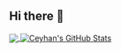 ## Hi there 👋

<a href="https://github.com/ceyhanbekiroglu">
  <img align="center" src="https://github-readme-stats.vercel.app/api/top-langs/?username=ceyhanbekiroglu&layout=compact&hide=java,html&title_color=87d440&text_color=c9cacc&icon_color=2bbc8a&bg_color=0e1117" />
</a>
<a href="https://github.com/ceyhanbekiroglu">
  <img align="center" src="https://github-readme-stats.vercel.app/api?username=ceyhanbekiroglu&show_icons=true&line_height=27&count_private=true&title_color=87d440&text_color=c9cacc&icon_color=2bbc8a&bg_color=0e1117" alt="Ceyhan's GitHub Stats" />
</a>
